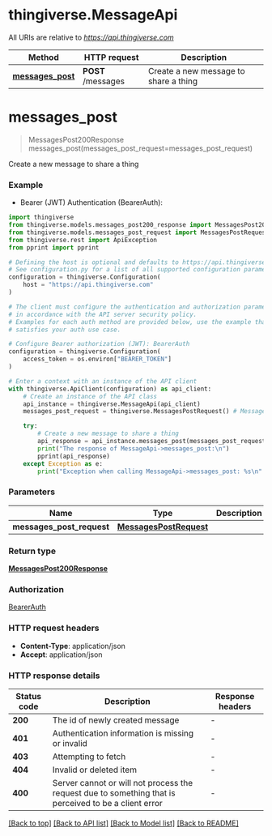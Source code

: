 # thingiverse.MessageApi

All URIs are relative to *https://api.thingiverse.com*

Method | HTTP request | Description
------------- | ------------- | -------------
[**messages_post**](MessageApi.md#messages_post) | **POST** /messages | Create a new message to share a thing


# **messages_post**
> MessagesPost200Response messages_post(messages_post_request=messages_post_request)

Create a new message to share a thing

### Example

* Bearer (JWT) Authentication (BearerAuth):

```python
import thingiverse
from thingiverse.models.messages_post200_response import MessagesPost200Response
from thingiverse.models.messages_post_request import MessagesPostRequest
from thingiverse.rest import ApiException
from pprint import pprint

# Defining the host is optional and defaults to https://api.thingiverse.com
# See configuration.py for a list of all supported configuration parameters.
configuration = thingiverse.Configuration(
    host = "https://api.thingiverse.com"
)

# The client must configure the authentication and authorization parameters
# in accordance with the API server security policy.
# Examples for each auth method are provided below, use the example that
# satisfies your auth use case.

# Configure Bearer authorization (JWT): BearerAuth
configuration = thingiverse.Configuration(
    access_token = os.environ["BEARER_TOKEN"]
)

# Enter a context with an instance of the API client
with thingiverse.ApiClient(configuration) as api_client:
    # Create an instance of the API class
    api_instance = thingiverse.MessageApi(api_client)
    messages_post_request = thingiverse.MessagesPostRequest() # MessagesPostRequest |  (optional)

    try:
        # Create a new message to share a thing
        api_response = api_instance.messages_post(messages_post_request=messages_post_request)
        print("The response of MessageApi->messages_post:\n")
        pprint(api_response)
    except Exception as e:
        print("Exception when calling MessageApi->messages_post: %s\n" % e)
```



### Parameters


Name | Type | Description  | Notes
------------- | ------------- | ------------- | -------------
 **messages_post_request** | [**MessagesPostRequest**](MessagesPostRequest.md)|  | [optional] 

### Return type

[**MessagesPost200Response**](MessagesPost200Response.md)

### Authorization

[BearerAuth](../README.md#BearerAuth)

### HTTP request headers

 - **Content-Type**: application/json
 - **Accept**: application/json

### HTTP response details

| Status code | Description | Response headers |
|-------------|-------------|------------------|
**200** | The id of newly created message |  -  |
**401** | Authentication information is missing or invalid |  -  |
**403** | Attempting to fetch |  -  |
**404** | Invalid or deleted item |  -  |
**400** | Server cannot or will not process the request due to something that is perceived to be a client error |  -  |

[[Back to top]](#) [[Back to API list]](../README.md#documentation-for-api-endpoints) [[Back to Model list]](../README.md#documentation-for-models) [[Back to README]](../README.md)

